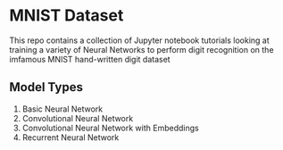 # MNIST Dataset

This repo contains a collection of Jupyter notebook tutorials looking at training a variety of Neural Networks to perform digit recognition on the imfamous MNIST hand-written digit dataset

## Model Types
1. Basic Neural Network
2. Convolutional Neural Network
3. Convolutional Neural Network with Embeddings
4. Recurrent Neural Network


